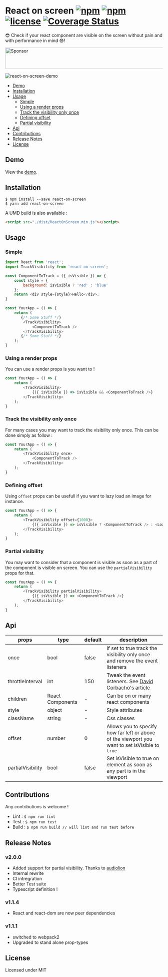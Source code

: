 # React on screen [![npm](https://img.shields.io/npm/dt/react-on-screen.svg)]() [![npm](https://img.shields.io/npm/v/react-on-screen.svg)]() [![license](https://img.shields.io/github/license/fkhadra/react-on-screen.svg?maxAge=2592000)]() [![Coverage Status](https://coveralls.io/repos/github/fkhadra/react-on-screen/badge.svg?branch=master)](https://coveralls.io/github/fkhadra/react-on-screen?branch=master)

😎 Check if your react component are visible on the screen without pain and with performance in mind 😎!

<a target='_blank' rel='nofollow' href='https://app.codesponsor.io/link/qxxWZzh3YmHPKmwHHm79SuG4/fkhadra/react-on-screen'>
  <img alt='Sponsor' width='888' height='68' src='https://app.codesponsor.io/embed/qxxWZzh3YmHPKmwHHm79SuG4/fkhadra/react-on-screen.svg' />
</a>

![react-on-screen-demo](https://user-images.githubusercontent.com/5574267/32147681-74918d80-bceb-11e7-98d4-1cbc04b29eb4.gif)

* [Demo](#demo)
* [Installation](#installation)
* [Usage](#usage)
  + [Simple](#simple)
  + [Using a render props](#using-a-render-props)
  + [Track the visibility only once](#track-the-visibility-only-once)
  + [Defining offset](#defining-offset)
  + [Partial visibility](#partial-visibility)
* [Api](#api)
* [Contributions](#contributions)
* [Release Notes](#release-notes)
* [License](#license)

## Demo

View the [demo](https://fkhadra.github.io/react-on-screen/demo-react-on-screen.html).

## Installation

```
$ npm install --save react-on-screen
$ yarn add react-on-screen
```

A UMD build is also available :

```html
<script src="./dist/ReactOnScreen.min.js"></script>
```

## Usage

### Simple

```javascript
import React from 'react';
import TrackVisibility from 'react-on-screen';

const ComponentToTrack = ({ isVisible }) => {
    const style = {
        background: isVisible ? 'red' : 'blue'
    };
    return <div style={style}>Hello</div>;
}

const YourApp = () => {
    return (
       {/* Some Stuff */}
        <TrackVisibility>
            <ComponentToTrack />
        </TrackVisibility>
       {/* Some Stuff */}
    );
}
```

### Using a render props

You can use a render props is you want to !

```js
const YourApp = () => {
    return (
        <TrackVisibility>
            {({ isVisible }) => isVisible && <ComponentToTrack />}
        </TrackVisibility>
    );
}
```

### Track the visibility only once

For many cases you may want to track the visibility only once. This can be done simply as follow :

```js
const YourApp = () => {
    return (
        <TrackVisibility once>
            <ComponentToTrack />
        </TrackVisibility>
    );
}
```

### Defining offset

Using `offset` props can be usefull if you want to lazy load an image for instance.

```js
const YourApp = () => {
    return (
        <TrackVisibility offset={1000}>
            {({ isVisible }) => isVisible ? <ComponentToTrack /> : <Loading />}
        </TrackVisibility>
    );
}
```

### Partial visibility

You may want to consider that a component is visible as soon as a part of the component is visible on screen. You can use the `partialVisibility` props for that.

```js
const YourApp = () => {
    return (
        <TrackVisibility partialVisibility>
            {({ isVisible }) => <ComponentToTrack />}
        </TrackVisibility>
    );
}
```

## Api

|props           |type            |default|description|
|----------------|----------------|-------|-----------|
|once            |bool            |false|If set to true track the visibility only once and remove the event listeners|
|throttleInterval|int             |150|Tweak the event listeners. See [David Corbacho's article](https://css-tricks.com/debouncing-throttling-explained-examples/)|
|children        |React Components|  -  |Can be on or many react components|
|style           |object          |  -  |Style attributes|
|className       |string          |  -  |Css classes|
|offset          |number          |  0  |Allows you to specify how far left or above of the viewport you want to set isVisible to `true`|
|partialVisibility|bool           |false|Set isVisible to true on element as soon as any part is in the viewport|

## Contributions

Any contributions is welcome !

- Lint : ``` $ npm run lint ```
- Test : ``` $ npm run test ```
- Build : ``` $ npm run build // will lint and run test before ```

## Release Notes

### v2.0.0

- Added support for partial visibility. Thanks to [audiolion](https://github.com/audiolion)
- Internal rewrite
- CI intregration
- Better Test suite
- Typescript definition !

### v1.1.4

- React and react-dom are now peer dependencies

### v1.1.1

- switched to webpack2
- Upgraded to stand alone prop-types


## License

Licensed under MIT

